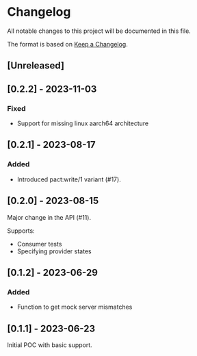 # Changelog

All notable changes to this project will be documented in this file.

The format is based on [Keep a Changelog](https://keepachangelog.com/en/1.0.0/).

## [Unreleased]


## [0.2.2] - 2023-11-03

### Fixed
- Support for missing linux aarch64 architecture


## [0.2.1] - 2023-08-17

### Added

- Introduced pact:write/1 variant (#17).


## [0.2.0] - 2023-08-15

Major change in the API (#11).

Supports:
- Consumer tests
- Specifying provider states


## [0.1.2] - 2023-06-29

### Added

- Function to get mock server mismatches


## [0.1.1] - 2023-06-23

Initial POC with basic support.
